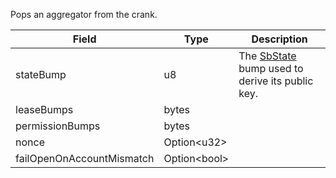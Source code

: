Pops an aggregator from the crank.

| Field                     | Type               | Description                                                              |
| ------------------------- | ------------------ | ------------------------------------------------------------------------ |
| stateBump                 | u8                 | The [SbState](/idl/accounts/SbState) bump used to derive its public key. |
| leaseBumps                | bytes              |                                                                          |
| permissionBumps           | bytes              |                                                                          |
| nonce                     | Option&lt;u32&gt;  |                                                                          |
| failOpenOnAccountMismatch | Option&lt;bool&gt; |                                                                          |
